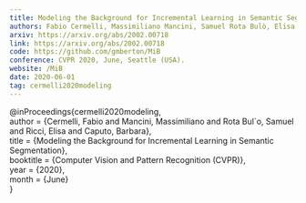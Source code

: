 ```yaml
---
title: Modeling the Background for Incremental Learning in Semantic Segmentation
authors: Fabio Cermelli, Massimiliano Mancini, Samuel Rota Bulò, Elisa Ricci, Barbara Caputo
arxiv: https://arxiv.org/abs/2002.00718
link: https://arxiv.org/abs/2002.00718
code: https://github.com/gmberton/MiB
conference: CVPR 2020, June, Seattle (USA).
website: /MiB
date: 2020-06-01
tag: cermelli2020modeling
---
```

@inProceedings{cermelli2020modeling,  
 author = {Cermelli, Fabio and Mancini, Massimiliano and Rota Bul\`o, Samuel and Ricci, Elisa and Caputo,
    Barbara},  
 title  = {Modeling the Background for Incremental Learning in Semantic Segmentation},  
 booktitle = {Computer Vision and Pattern Recognition (CVPR)},  
 year      = {2020},  
 month     = {June}  
}
